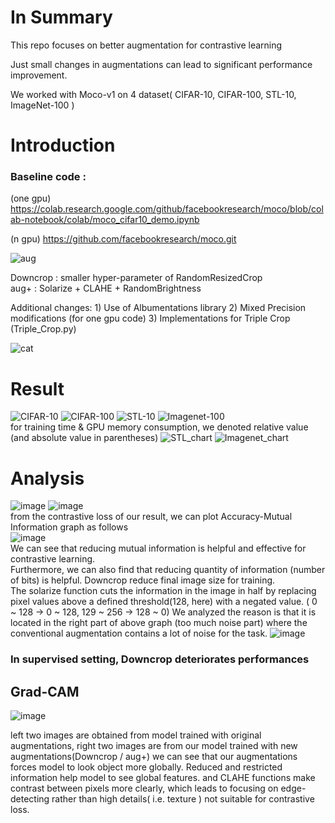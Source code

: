 # In Summary

This repo focuses on better augmentation for contrastive learning

Just small changes in augmentations can lead to significant performance improvement.

We worked with Moco-v1 on 4 dataset( CIFAR-10, CIFAR-100, STL-10, ImageNet-100 )


# Introduction

### Baseline code : 

(one gpu) https://colab.research.google.com/github/facebookresearch/moco/blob/colab-notebook/colab/moco_cifar10_demo.ipynb 

(n gpu) https://github.com/facebookresearch/moco.git  

![aug](https://user-images.githubusercontent.com/77424795/118077509-2a1c8580-b3ef-11eb-9149-50de399c979d.png)  

Downcrop : smaller hyper-parameter of RandomResizedCrop  
aug+ : Solarize + CLAHE + RandomBrightness

Additional changes: 1) Use of Albumentations library 2) Mixed Precision modifications (for one gpu code) 3) Implementations for Triple Crop (Triple_Crop.py)  

![cat](https://user-images.githubusercontent.com/77424795/118076617-7ebf0100-b3ed-11eb-86d2-e476a1c40d5a.png)

   
# Result
![CIFAR-10](https://user-images.githubusercontent.com/77424795/118076822-e1180180-b3ed-11eb-8cc7-61fcd924b0e1.png)
![CIFAR-100](https://user-images.githubusercontent.com/77424795/118076830-e5441f00-b3ed-11eb-99ee-c2f665c719fe.png)
![STL-10](https://user-images.githubusercontent.com/77424795/118076837-e9703c80-b3ed-11eb-8d31-29d7c842142b.png)
![Imagenet-100](https://user-images.githubusercontent.com/77424795/118077866-fa21b200-b3ef-11eb-8e29-ad77273653e1.png)  
for training time & GPU memory consumption, we denoted relative value (and absolute value in parentheses)
![STL_chart](https://user-images.githubusercontent.com/77424795/118077945-20dfe880-b3f0-11eb-9334-5702402c0f61.png)
![Imagenet_chart](https://user-images.githubusercontent.com/77424795/118077986-30f7c800-b3f0-11eb-8229-376c7ddd8e35.png)

# Analysis

![image](https://user-images.githubusercontent.com/77424795/118088494-221a1100-b402-11eb-8e5d-459074acda32.png)
![image](https://user-images.githubusercontent.com/77424795/118088573-39f19500-b402-11eb-8fd4-d7ce2d8a0002.png)  
from the contrastive loss of our result, we can plot Accuracy-Mutual Information graph as follows  
![image](https://user-images.githubusercontent.com/77424795/118088717-6f967e00-b402-11eb-9779-a56b38d07d6f.png)  
We can see that reducing mutual information is helpful and effective for contrastive learning.  
Furthermore, we can also find that reducing quantity of information (number of bits) is helpful. Downcrop reduce final image size for training.  
The solarize function cuts the information in the image in half by replacing pixel values above a defined threshold(128, here) with a negated value. ( 0 ~ 128 -> 0 ~ 128, 129 ~ 256 -> 128 ~ 0) We analyzed the reason is that it is located in the right part of above graph (too much noise part) where the conventional augmentation contains a lot of noise for the task.
![image](https://user-images.githubusercontent.com/77424795/118088738-79b87c80-b402-11eb-9cc7-05ea38846d95.png)

### In supervised setting, Downcrop deteriorates performances

## Grad-CAM
![image](https://user-images.githubusercontent.com/77424795/118090290-5b538080-b404-11eb-9646-7534987b3e53.png)

left two images are obtained from model trained with original augmentations, right two images are from our model trained with new augmentations(Downcrop / aug+)
we can see that our augmentations forces model to look object more globally. Reduced and restricted information help model to see global features. and CLAHE functions make contrast between pixels more clearly, which leads to focusing on edge-detecting rather than high details( i.e. texture ) not suitable for contrastive loss.   
